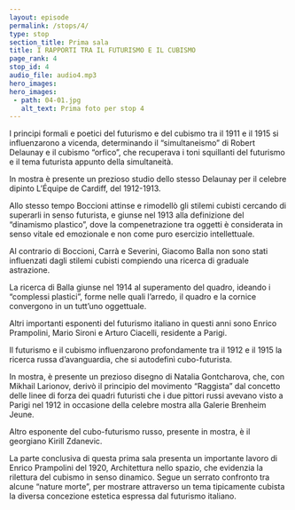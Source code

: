 ```yaml
---
layout: episode
permalink: /stops/4/
type: stop
section_title: Prima sala
title: I RAPPORTI TRA IL FUTURISMO E IL CUBISMO
page_rank: 4
stop_id: 4
audio_file: audio4.mp3
hero_images:
hero_images:
 - path: 04-01.jpg
   alt_text: Prima foto per stop 4
---
```


I principi formali e poetici del futurismo e del cubismo tra il 1911 e il 1915 si influenzarono a vicenda, determinando il “simultaneismo” di Robert Delaunay e il cubismo “orfico”, che recuperava i toni squillanti del futurismo e il tema futurista appunto della simultaneità. 

In mostra è presente un prezioso studio dello stesso Delaunay per il celebre dipinto L’Équipe de Cardiff, del 1912-1913. 

Allo stesso tempo Boccioni attinse e rimodellò gli stilemi cubisti cercando di superarli in senso futurista, e giunse nel 1913 alla definizione del “dinamismo plastico”, dove la compenetrazione tra oggetti è considerata in senso vitale ed emozionale e non come puro esercizio intellettuale. 

Al contrario di Boccioni, Carrà e Severini, Giacomo Balla non sono stati influenzati dagli stilemi cubisti compiendo una ricerca di graduale astrazione. 

La ricerca di Balla giunse nel 1914 al superamento del quadro, ideando i “complessi plastici”, forme nelle quali l’arredo, il quadro e la cornice convergono in un tutt’uno oggettuale. 

Altri importanti esponenti del futurismo italiano in questi anni sono Enrico Prampolini, Mario Sironi e Arturo Ciacelli, residente a Parigi. 

Il futurismo e il cubismo influenzarono profondamente tra il 1912 e il 1915 la ricerca russa d’avanguardia, che si autodefinì cubo-futurista. 

In mostra, è presente un prezioso disegno di Natalia Gontcharova, che, con Mikhail Larionov, derivò il principio del movimento “Raggista” dal concetto delle linee di forza dei quadri futuristi che i due pittori russi avevano visto a Parigi nel 1912 in occasione della celebre mostra alla Galerie Brenheim Jeune. 

Altro esponente del cubo-futurismo russo, presente in mostra, è il georgiano Kirill Zdanevic.

La parte conclusiva di questa prima sala presenta un importante lavoro di Enrico Prampolini del 1920, Architettura nello spazio, che evidenzia la rilettura del cubismo in senso dinamico. Segue un serrato confronto tra alcune “nature morte”, per mostrare attraverso un tema tipicamente cubista la diversa concezione estetica espressa dal futurismo italiano.
